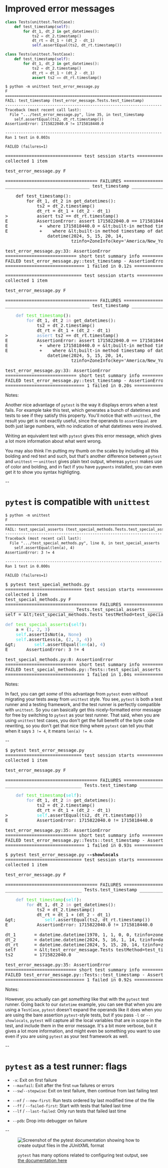 # Improved error messages

<div class="left-container big-code">

```python
class Tests(unittest.TestCase):
    def test_timestamp(self):
        for dt_1, dt_2 in get_datetimes():
            ts2 = dt_2.timestamp()
            dt_rt = dt_1 + (dt_2 - dt_1)
            self.assertEqual(ts2, dt_rt.timestamp())
```
<!-- .element class="disappearing-fragment fragment nospace-fragment fade-out" data-fragment-index="0" -->

```python
class Tests(unittest.TestCase):
    def test_timestamp(self):
        for dt_1, dt_2 in get_datetimes():
            ts2 = dt_2.timestamp()
            dt_rt = dt_1 + (dt_2 - dt_1)
            assert ts2 == dt_rt.timestamp()
```
<!-- .element class="fragment nospace-fragment fade-in" data-fragment-index="0" -->

</div>

<div class="centered-container">

<div class="fragment disappearing-fragment nospace-fragment fade-out" data-fragment-index="0">

```txt
$ python -m unittest test_error_message.py 
F
======================================================================
FAIL: test_timestamp (test_error_message.Tests.test_timestamp)
----------------------------------------------------------------------
Traceback (most recent call last):
  File ".../test_error_message.py", line 35, in test_timestamp
    self.assertEqual(ts2, dt_rt.timestamp())
AssertionError: 1715822040.0 != 1715818440.0

----------------------------------------------------------------------
Ran 1 test in 0.003s

FAILED (failures=1)
```

</div>

<div class="fragment fade-in nospace-fragment" data-fragment-index="0">

<pre class="code-wrapper fragment disappearing-fragment nospace-fragment fade-out" data-fragment-index="1"><tt class="hljs"><span class="pytest-ok">============================= test session starts ==============================</span>
<span class="pytest-ok">collected 1 item                                                               </span>

test_error_message.py <span class="pytest-bad">F                                                  [100%]</span>

=================================== FAILURES ===================================
<span class="pytest-error">________________________________ test_timestamp ________________________________</span>

    def test_timestamp():
        for dt_1, dt_2 in get_datetimes():
            ts2 = dt_2.timestamp()
            dt_rt = dt_1 + (dt_2 - dt_1)
>           assert ts2 == dt_rt.timestamp()
<span class="pytest-error">E           AssertionError: assert 1715822040.0 == 1715818440.0</span>
<span class="pytest-error">E            +  where 1715818440.0 = &amp;lt;built-in method timestamp of datetime object ...&amp;gt;()</span>
<span class="pytest-error">E            +    where &amp;lt;built-in method timestamp of datetime object...&amp;gt; =
                datetime(2024, 5, 15, 20, 14,
                         tzinfo=ZoneInfo(key='America/New_York')).timestamp</span>

<span class="pytest-error">test_error_message.py</span>:33: AssertionError
<span class="pytest-ok">=========================== short test summary info ============================</span>
<span class="pytest-bad">FAILED</span> test_error_message.py::<span class="pytest-ok">test_timestamp</span> - AssertionError: assert 1715822040.0 == 1715818440.0
<span class="pytest-bad">============================== </span><span class="pytest-error">1 failed</span><span class="pytest-bad"> in 0.12s ===============================</span>
</tt></pre>

<pre class="code-wrapper fragment nospace-fragment fade-in" data-fragment-index="1"><tt class="hljs"><span class="pytest-ok">============================= test session starts ==============================</span>
<span class="pytest-ok">collected 1 item                                                               </span>

test_error_message.py <span class="pytest-bad">F                                                  [100%]</span>

=================================== FAILURES ===================================
<span class="pytest-error">________________________________ test_timestamp ________________________________</span>

    <font color="#729FCF">def</font> <font color="#4BE234">test_timestamp</font>():
        <font color="#729FCF">for</font> dt_1, dt_2 <font color="#AD7FA8">in</font> get_datetimes():
            ts2 = dt_2.timestamp()
            dt_rt = dt_1 + (dt_2 - dt_1)
>           <font color="#729FCF">assert</font> ts2 == dt_rt.timestamp()
<span class="pytest-error">E           AssertionError: assert 1715822040.0 == 1715818440.0</span>
<span class="pytest-error">E            +  where 1715818440.0 = &amp;lt;built-in method timestamp of datetime object...&amp;gt;()</span>
<span class="pytest-error">E            +    where &amp;lt;built-in method timestamp of datetime object...&amp;gt; =
                datetime(2024, 5, 15, 20, 14,
                         tzinfo=ZoneInfo(key='America/New_York')).timestamp</span>

<span class="pytest-error">test_error_message.py</span>:33: AssertionError
<span class="pytest-ok">=========================== short test summary info ============================</span>
<span class="pytest-bad">FAILED</span> test_error_message.py::<span class="pytest-ok">test_timestamp</span> - AssertionError: assert 1715822040.0 == 1715818440.0
<span class="pytest-bad">============================== </span><span class="pytest-error">1 failed</span><span class="pytest-bad"> in 0.20s ===============================</span>
</tt></pre>

</div>
</div>


Notes:

Another nice advantage of `pytest` is the way it displays errors when a test fails. For example take this test, which generates a bunch of datetimes and tests to see if they satisfy this property. You'll notice that with `unittest`, the result you get is not exactly useful, since the operands to `assertEqual` are both just large numbers, with no indication of what datetimes were involved.

Writing an equivalent test with `pytest` gives this error message, which gives a lot more information about what went wrong.

You may also think I'm putting my thumb on the scales by including all this bolding and red text and such, but that's another difference between `pytest` and `unittest` — `unittest` gives plain text output, whereas `pytest` makes use of color and bolding, and in fact if you have `pygments` installed, you can even get it to show you syntax highligting.

--

# `pytest` is compatible with `unittest`

<div class="centered-container">

<div class="left-container">

```txt
$ python -m unittest
F
======================================================================
FAIL: test_special_asserts (test_special_methods.Tests.test_special_asserts)
----------------------------------------------------------------------
Traceback (most recent call last):
  File ".../test_special_methods.py", line 8, in test_special_asserts
    self.assertEqual(len(a), 4)
AssertionError: 3 != 4

----------------------------------------------------------------------
Ran 1 test in 0.000s

FAILED (failures=1)
```

<div class="code-separator"></div>

<pre class="code-wrapper"><tt class="hljs">$ pytest test_special_methods.py
<span class="pytest-ok">============================= test session starts ==============================</span>
<span class="pytest-ok">collected 1 item                                                               </span>
test_special_methods.py <span class="pytest-bad">F                                                [100%]</span>
=================================== FAILURES ===================================
<span class="pytest-error">__________________________ Tests.test_special_asserts __________________________</span>
self = &amp;lt;test_special_methods.Tests testMethod=test_special_asserts&amp;gt;<br/>
<font color="#729FCF">def</font> <font color="#4BE234">test_special_asserts</font>(<font color="#34E2E2">self</font>):
    a = (<font color="#729FCF">1</font>, <font color="#729FCF">2</font>, <font color="#729FCF">3</font>)
    <font color="#34E2E2">self</font>.assertIsNot(a, <font color="#729FCF">None</font>)
    <font color="#34E2E2">self</font>.assertLess(a, (<font color="#729FCF">2</font>, <font color="#729FCF">3</font>, <font color="#729FCF">4</font>))
&amp;gt;       <font color="#34E2E2">self</font>.assertEqual(<font color="#34E2E2">len</font>(a), <font color="#729FCF">4</font>)
<span class="pytest-error">E       AssertionError: 3 != 4</span><br/>
<span class="pytest-error">test_special_methods.py</span>:8: AssertionError
<span class="pytest-ok">=========================== short test summary info ============================</span>
<span class="pytest-bad">FAILED</span> test_special_methods.py::<span class="pytest-ok">Tests::test_special_asserts</span> - AssertionError: 3 != 4
<span class="pytest-bad">============================== </span><span class="pytest-error">1 failed</span><span class="pytest-bad"> in 1.04s ===============================</span>
</tt></pre>

</div>
</div>

Notes:

In fact, you can get *some* of this advantage from `pytest` even without migrating your tests away from `unittest` style. You see, `pytest` is both a test runner and a testing framework, and the test runner is perfectly compatible with `unittest`. So you can basically get this nicely-formatted error message for free by switching to `pytest` as your test runner. That said, when you are using `unittest` test cases, you don't get the full benefit of the byte code rewriting, so you don't get that nice thing where `pytest` can tell you that when it says `3 != 4`, it means `len(a) != 4`.

--

<!-- <div style="position: absolute; top: 5%; left: 0; width: 100%" class="big-code"> -->
<div style="width: 100%" class="big-code">

<pre class="code-wrapper disappearing-fragment nospace-fragment fragment fade-out" data-fragment-index="0"><tt class="hljs">$ pytest test_error_message.py
<span class="pytest-ok">============================= test session starts ==============================</span>
<span class="pytest-ok">collected 1 item                                                               </span>

test_error_message.py <span class="pytest-bad">F                                                  [100%]</span>

=================================== FAILURES ===================================
<span class="pytest-error">_____________________________ Tests.test_timestamp _____________________________</span>

    <font color="#729FCF">def</font> <font color="#4BE234">test_timestamp</font>(<font color="#34E2E2">self</font>):
        <font color="#729FCF">for</font> dt_1, dt_2 <font color="#AD7FA8">in</font> get_datetimes():
            ts2 = dt_2.timestamp()
            dt_rt = dt_1 + (dt_2 - dt_1)
>           <font color="#34E2E2">self</font>.assertEqual(ts2, dt_rt.timestamp())
<span class="pytest-error">E           AssertionError: 1715822040.0 != 1715818440.0</span>

<span class="pytest-error">test_error_message.py</span>:35: AssertionError
<span class="pytest-ok">=========================== short test summary info ============================</span>
<span class="pytest-bad">FAILED</span> test_error_message.py::<span class="pytest-ok">Tests::test_timestamp</span> - AssertionError: 1715822040.0 != 1715818440.0
<span class="pytest-bad">============================== </span><span class="pytest-error">1 failed</span><span class="pytest-bad"> in 0.93s ===============================</span>
</tt></pre>

<pre class="code-wrapper fragment fade-in" data-fragment-index="0"><tt class="hljs">$ pytest test_error_message.py <b>--showlocals</b>
<span class="pytest-ok">============================= test session starts ==============================</span>
<span class="pytest-ok">collected 1 item                                                               </span>

test_error_message.py <span class="pytest-bad">F                                                  [100%]</span>

=================================== FAILURES ===================================
<span class="pytest-error">_____________________________ Tests.test_timestamp _____________________________</span>

    <font color="#729FCF">def</font> <font color="#4BE234">test_timestamp</font>(<font color="#34E2E2">self</font>):
        <font color="#729FCF">for</font> dt_1, dt_2 <font color="#AD7FA8">in</font> get_datetimes():
            ts2 = dt_2.timestamp()
            dt_rt = dt_1 + (dt_2 - dt_1)
&amp;gt;           <font color="#34E2E2">self</font>.assertEqual(ts2, dt_rt.timestamp())
<span class="pytest-error">E           AssertionError: 1715822040.0 != 1715818440.0</span>

dt_1       = datetime.datetime(1970, 1, 1, 0, 0, tzinfo=zoneinfo.ZoneInfo(key='America/New_York'))
dt_2       = datetime.datetime(2024, 5, 16, 1, 14, tzinfo=datetime.timezone.utc)
dt_rt      = datetime.datetime(2024, 5, 15, 20, 14, tzinfo=zoneinfo.ZoneInfo(key='America/New_York'))
self       = &amp;lt;test_error_message.Tests testMethod=test_timestamp&amp;gt;
ts2        = 1715822040.0

<span class="pytest-error">test_error_message.py</span>:35: AssertionError
<span class="pytest-ok">=========================== short test summary info ============================</span>
<span class="pytest-bad">FAILED</span> test_error_message.py::<span class="pytest-ok">Tests::test_timestamp</span> - AssertionError: 1715822040.0 != 1715818440.0
<span class="pytest-bad">============================== </span><span class="pytest-error">1 failed</span><span class="pytest-bad"> in 0.92s ===============================</span>
</tt></pre>

</div>

Notes:

However, you actually can get *something* like that with the `pytest` test runner. Going back to our `datetime` example, you can see that when you are using a `TestCase`, `pytest` doesn't expand the operands like it does when you are using the bare assertion `pytest`-style tests, but if you pass `-l` or `--showlocals`, `pytest` will capture all the local variables that are in scope in the test, and include them in the error message. It's a bit more verbose, but it gives a lot more information, and might even be something you want to use even if you are using `pytest` as your test framework as well.

--

# `pytest` as a test runner: flags

<div class="centered-container">

- `-x`: Exit on first failure
- `--maxfail`: Exit after the first `num` failures or errors
- `--sw`/`--stepwise`: Exit on test failure, then continue from last failing test

<div></div>

- `--nf` / `--new-first`: Run tests ordered by last modified time of the file
- `--ff` / `--failed-first`: Start with tests that failed last time
- `--lf` / `--last-failed`: Only run tests that failed last time

<div></div>

- `--pdb`: Drop into debugger on failure

<div></div>
</div>

--

<div class="centered-container">

<figure>
<img id="splash" class="splash"
     src="images/screenshots/junitxml_output.jpg"
     alt="Screenshot of the pytest documentation showing how to create output files in the JUnitXML format"
     >

<figcaption class="footnote">

`pytest` has many options related to configuring test output, see [the documentation here](https://docs.pytest.org/en/7.1.x/how-to/output.html)
</figcaption>
</figure>

</div>
